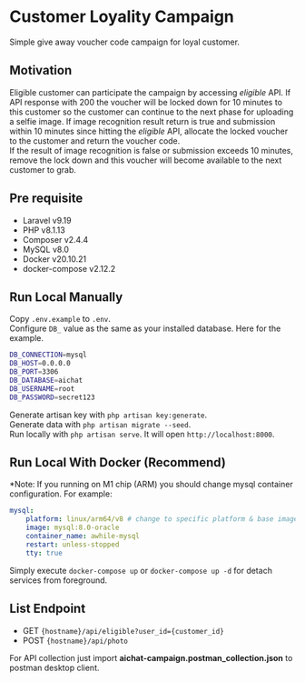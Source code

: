 # Customer Loyality Campaign

Simple give away voucher code campaign for loyal customer.

## Motivation

Eligible customer can participate the campaign by accessing _eligible_ API. If API response with 200 the voucher 
will be locked down for 10 minutes to this customer so the customer can continue to the next phase for uploading 
a selfie image. If image recognition result return is true and submission within 10 minutes since hitting the 
_eligible_ API, allocate the locked voucher to the customer and return the voucher code.
<br>
If the result of image recognition is false or submission exceeds 10 minutes, remove the lock down and this voucher 
will become available to the next customer to grab.


## Pre requisite

- Laravel v9.19
- PHP v8.1.13
- Composer v2.4.4
- MySQL v8.0
- Docker v20.10.21
- docker-compose v2.12.2

## Run Local Manually

Copy `.env.example` to `.env`. <br>
Configure `DB_` value as the same as your installed database. Here for the example.
```bash
DB_CONNECTION=mysql
DB_HOST=0.0.0.0
DB_PORT=3306
DB_DATABASE=aichat
DB_USERNAME=root
DB_PASSWORD=secret123
```

Generate artisan key with `php artisan key:generate`.<br>
Generate data with `php artisan migrate --seed`.<br>
Run locally with `php artisan serve`. It will open `http://localhost:8000`.

## Run Local With Docker (Recommend)

*Note: If you running on M1 chip (ARM) you should change mysql container configuration. For example:
```yaml
mysql:
    platform: linux/arm64/v8 # change to specific platform & base image
    image: mysql:8.0-oracle
    container_name: awhile-mysql
    restart: unless-stopped
    tty: true
```

Simply execute `docker-compose up` or `docker-compose up -d` for detach services from foreground.

## List Endpoint

- GET `{hostname}/api/eligible?user_id={customer_id}`
- POST `{hostname}/api/photo`

For API collection just import **aichat-campaign.postman_collection.json** to postman desktop client.
